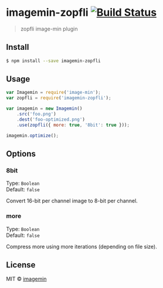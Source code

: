 # imagemin-zopfli [![Build Status](http://img.shields.io/travis/imagemin/imagemin-zopfli.svg?style=flat)](https://travis-ci.org/imagemin/imagemin-zopfli)

> zopfli image-min plugin


## Install

```bash
$ npm install --save imagemin-zopfli
```


## Usage

```js
var Imagemin = require('image-min');
var zopfli = require('imagemin-zopfli');

var imagemin = new Imagemin()
	.src('foo.png')
	.dest('foo-optimized.png')
	.use(zopfli({ more: true, '8bit': true }));

imagemin.optimize();
```


## Options

### 8bit

Type: `Boolean`  
Default: `false`

Convert 16-bit per channel image to 8-bit per channel.

### more

Type: `Boolean`  
Default: `false`

Compress more using more iterations (depending on file size).


## License

MIT © [imagemin](https://github.com/imagemin)
